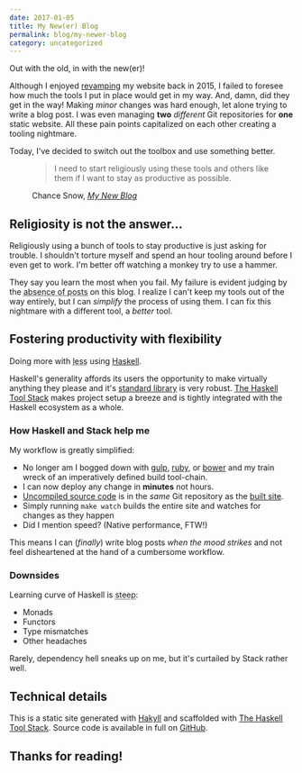 ```yaml
---
date: 2017-01-05
title: My New(er) Blog
permalink: blog/my-newer-blog
category: uncategorized
---
```


Out with the old, in with the new(er)!

Although I enjoyed [revamping](/blog/my-new-blog) my website back in 2015, I failed to foresee how much the tools I put in place would get in my way. And, damn, did they get in the way! Making _minor_ changes was hard enough, let alone trying to write a blog post. I was even managing **two** _different_ Git repositories for **one** static website. All these pain points capitalized on each other creating a tooling nightmare.

Today, I've decided to switch out the toolbox and use something better.

<!--more-->

<figure class="quote">
<blockquote>I need to start religiously using these tools and others like them if I want to stay as productive as possible.</blockquote>
<figcaption class="citation"><span>Chance Snow, <cite><a href="/blog/my-new-blog">My New Blog</a></cite></span></figcaption>
</figure>

## Religiosity is not the answer...

Religiously using a bunch of tools to stay productive is just asking for trouble. I shouldn't torture myself and spend an hour tooling around before I even get to work. I'm better off watching a monkey try to use a hammer.

They say you learn the most when you fail. My failure is evident judging by the <abbr class="subtle" title="I backdated all the posts shown through the last two years...">absence of posts</abbr> on this blog. I realize I can't keep my tools out of the way entirely, but I can _simplify_ the process of using them. I can fix this nightmare with a different tool, a _better_ tool.

## Fostering productivity with flexibility

Doing more with <abbr class="subtle" title="In my end-user interface, at least. There's still a fair amount of dependencies attached to the site, but nearly as many direct dependents.">less</abbr> using [Haskell](https://en.wikipedia.org/wiki/Haskell_(programming_language)).

Haskell's generality affords its users the opportunity to make virtually anything they please and it's [standard library](https://hackage.haskell.org/package/base) is very robust. [The Haskell Tool Stack](https://haskellstack.org) makes project setup a breeze and is tightly integrated with the Haskell ecosystem as a whole.

### How Haskell and Stack help me

My workflow is greatly simplified:

- No longer am I bogged down with [gulp](http://gulpjs.com/), [ruby](https://jekyllrb.com/), or [bower](https://bower.io/) and my train wreck of an imperatively defined build tool-chain.
- I can now deploy any change in **minutes** not hours.
- [Uncompiled source code](https://github.com/chances/chances.github.io/tree/hakyll) is in the _same_ Git repository as the [built site](https://github.com/chances/chances.github.io/tree/master).
- Simply running `make watch` builds the entire site and watches for changes as they happen
- Did I mention speed? (Native performance, FTW!)

This means I can (_finally_) write blog posts _when the mood strikes_ and not feel disheartened at the hand of a cumbersome workflow.

### Downsides

Learning curve of Haskell is <abbr class="subtle" title="But that's normal when learning a new language...">steep</abbr>:

- Monads
- Functors
- Type mismatches
- Other headaches

Rarely, dependency hell sneaks up on me, but it's curtailed by Stack rather well.

## Technical details

This is a static site generated with [Hakyll](https://jaspervdj.be/hakyll) and scaffolded with [The Haskell Tool Stack](https://haskellstack.org). Source code is available in full on [GitHub](https://github.com/chances/chances.github.io).

## Thanks for reading!
